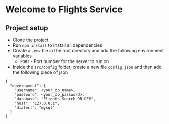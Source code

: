 # Welcome to Flights Service

## Project setup

- Clone the project
- Run `npm install` to install all dependencies
- Create a `.env` file in the root directory and add the following environment variables
  - `PORT` - Port number for the server to run on
- Inside the `src/config` folder, create a new file `config.json` and then add the following piece of json

```
{
  "development": {
    "username": <your_db_name>,
    "password": <your_db_password>,
    "database": "Flights_Search_DB_DEV",
    "host": "127.0.0.1",
    "dialect": "mysql"
  }
}

```
